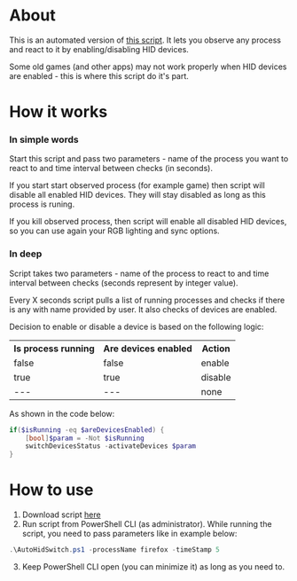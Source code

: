 # About
This is an automated version of [this script](https://github.com/MadTiger2409/HID-Devices-Switch). It lets you observe any process and react to it by enabling/disabling HID devices.

Some old games (and other apps) may not work properly when HID devices are enabled - this is where this script do it's part.

# How it works
### In simple words

Start this script and pass two parameters - name of the process you want to react to and time interval between checks (in seconds).

If you start start observed process (for example game) then script will disable all enabled HID devices. They will stay disabled as long as this process is runing.

If you kill observed process, then script will enable all disabled HID devices, so you can use again your RGB lighting and sync options.

### In deep

Script takes two parameters - name of the process to react to and time interval between checks (seconds represent by integer value).

Every X seconds script pulls a list of running processes and checks if there is any with name provided by user. It also checks of devices are enabled.

Decision to enable or disable a device is based on the following logic:

<table>
	<tr>
		<th>Is process running</th>
		<th>Are devices enabled</th>
		<th>Action</th>
	</tr>
	<tr>
		<td>false</td>
		<td>false</td>
		<td>enable</td>
	</tr>
	<tr>
		<td>true</td>
		<td>true</td>
		<td>disable</td>
	</tr>
	<tr>
		<td>---</td>
		<td>---</td>
		<td>none</td>
	</tr>
</table>

As shown in the code below:

```powershell
if($isRunning -eq $areDevicesEnabled) {
	[bool]$param = -Not $isRunning
	switchDevicesStatus -activateDevices $param
}
```

# How to use

1. Download script [here](https://github.com/MadTiger2409/Auto-Hid-Switch/releases)
2. Run script from PowerShell CLI (as administrator). While running the script, you need to pass parameters like in example below:

```powershell
.\AutoHidSwitch.ps1 -processName firefox -timeStamp 5 
```
3. Keep PowerShell CLI open (you can minimize it) as long as you need to.
